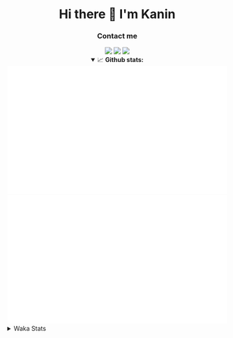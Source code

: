 <div align="center">
 <h1>Hi there 👋 I'm Kanin</h1>
 <h3>Contact me</h3>
 <a href="mailto:im@kanin.dev"><img src="https://img.shields.io/badge/gmail-%23D14836.svg?&style=for-the-badge&logo=gmail&logoColor=white"/></a>
 <a href="https://twitter.com/KaninDev"><img src="https://img.shields.io/badge/twitter-%231DA1F2.svg?&style=for-the-badge&logo=twitter&logoColor=white"/></a>
 <a href="https://www.linkedin.com/in/KaninDev"><img src="https://img.shields.io/badge/linkedin-%230077B5.svg?&style=for-the-badge&logo=linkedin&logoColor=white"/></a>
<details open>
  <summary>📈 <b>Github stats:</b></summary>
  <img src="https://github.com/Kanin/Kanin/blob/master/scripts/GitHubStats/generated/overview.svg"/>
  <img src="https://github.com/Kanin/Kanin/blob/master/scripts/GitHubStats/generated/languages.svg"/>
</details>
</div>

<details>
 <summary>Waka Stats</summary>

<!--START_SECTION:waka-->
![Profile Views](http://img.shields.io/badge/Profile%20Views-14-blue)

![Lines of code](https://img.shields.io/badge/From%20Hello%20World%20I%27ve%20Written-29406%20lines%20of%20code-blue)

**🐱 My Github Data** 

> 🏆 351 Contributions in the Year 2021
 > 
> 📦 52.3 kB Used in Github's Storage 
 > 
> 🚫 Not Opted to Hire
 > 
> 📜 11 Public Repositories 
 > 
> 🔑 6 Private Repositories  
 > 
**I'm an Early 🐤** 

```text
🌞 Morning    97 commits     ████░░░░░░░░░░░░░░░░░░░░░   15.72% 
🌆 Daytime    227 commits    █████████░░░░░░░░░░░░░░░░   36.79% 
🌃 Evening    135 commits    █████░░░░░░░░░░░░░░░░░░░░   21.88% 
🌙 Night      158 commits    ██████░░░░░░░░░░░░░░░░░░░   25.61%

```
📅 **I'm Most Productive on Monday** 

```text
Monday       119 commits    ████░░░░░░░░░░░░░░░░░░░░░   19.29% 
Tuesday      91 commits     ███░░░░░░░░░░░░░░░░░░░░░░   14.75% 
Wednesday    95 commits     ███░░░░░░░░░░░░░░░░░░░░░░   15.4% 
Thursday     80 commits     ███░░░░░░░░░░░░░░░░░░░░░░   12.97% 
Friday       78 commits     ███░░░░░░░░░░░░░░░░░░░░░░   12.64% 
Saturday     60 commits     ██░░░░░░░░░░░░░░░░░░░░░░░   9.72% 
Sunday       94 commits     ███░░░░░░░░░░░░░░░░░░░░░░   15.24%

```


📊 **This Week I Spent My Time On** 

```text
⌚︎ Time Zone: America/New_York

💬 Programming Languages: 
Python                   21 hrs 22 mins      ████████████████████████░   99.16% 
virtualenv               6 mins              ░░░░░░░░░░░░░░░░░░░░░░░░░   0.53% 
SQL                      2 mins              ░░░░░░░░░░░░░░░░░░░░░░░░░   0.16% 
JSON                     1 min               ░░░░░░░░░░░░░░░░░░░░░░░░░   0.09% 
XML                      0 secs              ░░░░░░░░░░░░░░░░░░░░░░░░░   0.05%

🔥 Editors: 
PyCharm                  21 hrs 33 mins      █████████████████████████   100.0%

🐱‍💻 Projects: 
TomsBot                  21 hrs 26 mins      ████████████████████████░   99.45% 
DenBot                   2 mins              ░░░░░░░░░░░░░░░░░░░░░░░░░   0.23% 
CGLS                     2 mins              ░░░░░░░░░░░░░░░░░░░░░░░░░   0.17% 
Naila.py                 1 min               ░░░░░░░░░░░░░░░░░░░░░░░░░   0.15%

💻 Operating System: 
Linux                    21 hrs 33 mins      █████████████████████████   100.0%

```

**I Mostly Code in Python** 

```text
Python                   21 repos            ███████████████████░░░░░░   77.78% 
JavaScript               3 repos             ██░░░░░░░░░░░░░░░░░░░░░░░   11.11% 
Kotlin                   1 repo              █░░░░░░░░░░░░░░░░░░░░░░░░   3.7% 
HTML                     1 repo              █░░░░░░░░░░░░░░░░░░░░░░░░   3.7% 
Java                     1 repo              █░░░░░░░░░░░░░░░░░░░░░░░░   3.7%

```


**Timeline**

![Chart not found](https://raw.githubusercontent.com/Kanin/Kanin/master/charts/bar_graph.png) 


 Last Updated on 21/07/2021
<!--END_SECTION:waka-->
</details>
